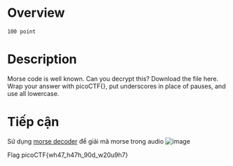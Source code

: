 # Overview #
`100 point`

# Description #
Morse code is well known. Can you decrypt this?
Download the file here.
Wrap your answer with picoCTF{}, put underscores in place of pauses, and use all lowercase.

# Tiếp cận #
Sử dụng [morse decoder](https://morsecode.world/international/decoder/audio-decoder-adaptive.html) để giải mã morse trong audio
![image](https://github.com/hgiang20/PicoCTF_Writeup/assets/130575510/354666bf-4584-4a3b-8843-c86be8917f90)

Flag picoCTF{wh47_h47h_90d_w20u9h7}
